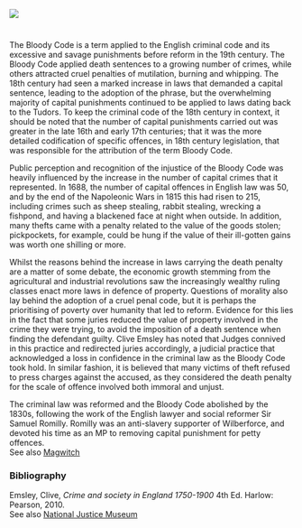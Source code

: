 <a href="https://dev.visual-essays.app"><img src="https://dev-visual-essays.netlify.app/images/ve-button.png"></a> 
<param ve-config title="The Bloody Code" author="Martin Watts" layout="vtl" banner="https://upload.wikimedia.org/wikipedia/commons/f/fc/Westgate_055.jpg">

#

The Bloody Code is a term applied to the English criminal code and its excessive and savage punishments before reform in the 19th century.  The Bloody Code applied death sentences to a growing number of crimes, while others attracted cruel penalties of mutilation, burning and whipping. The 18th century had seen a marked increase in laws that demanded a capital sentence, leading to the adoption of the phrase, but the overwhelming majority of capital punishments continued to be applied to laws dating back to the Tudors. To keep the criminal code of the 18th century in context, it should be noted that the number of capital punishments carried out was greater in the late 16th and early 17th centuries; that it was the more detailed codification of specific offences, in 18th century legislation, that was responsible for the attribution of the term Bloody Code.  
<param ve-image url="/18c/images/Death warrant.jpeg" label="Death warrant" attribution="© Astrid Stilma By permission of Patrick Marrin. No record of this execution has been found">

Public perception and recognition of the injustice of the Bloody Code was heavily influenced by the increase in the number of capital crimes that it represented.  In 1688, the number of capital offences in English law was 50, and by the end of the Napoleonic Wars in 1815 this had risen to 215, including crimes such as sheep stealing, rabbit stealing, wrecking a fishpond, and having a blackened face at night when outside. In addition, many thefts came with a penalty related to the value of the goods stolen; pickpockets, for example, could be hung if the value of their ill-gotten gains was worth one shilling or more. 
<param ve-image url="https://upload.wikimedia.org/wikipedia/commons/c/c8/Examining_a_Sheep_Stealer_%28BM_1948%2C0214.406%29.jpg" label="Examining a sheep stealer, 1797" attribution="British Museum, Public domain, via Wikimedia Commons">

Whilst the reasons behind the increase in laws carrying the death penalty are a matter of some debate, the economic growth stemming from the agricultural and industrial revolutions saw the increasingly wealthy ruling classes enact more laws in defence of property. Questions of morality also lay behind the adoption of a cruel penal code, but it is perhaps the prioritising of poverty over humanity that led to reform. Evidence for this lies in the fact that some juries reduced the value of property involved in the crime they were trying, to avoid the imposition of a death sentence when finding the defendant guilty. Clive Emsley has noted that Judges connived in this practice and redirected juries accordingly, a judicial practice that acknowledged a loss in confidence in the criminal law as the Bloody Code took hold.  In similar fashion, it is believed that many victims of theft refused to press charges against the accused, as they considered the death penalty for the scale of offence involved both immoral and unjust.
<param ve-image url="https://upload.wikimedia.org/wikipedia/commons/d/dc/An_original_portrait_of_Captain_Swing_%28BM_1948%2C0214.941_1%29.jpg" label="An original portrait of Captain Swing, 1830" attribution="© The Trustees of the British Museum, released as CC BY-NC-SA 4.0" license="CC BY-NC-SA 4.0">

The criminal law was reformed and the Bloody Code abolished by the 1830s, following the work of the English lawyer and social reformer Sir Samuel Romilly. Romilly was an anti-slavery supporter of Wilberforce, and devoted his time as an MP to removing capital punishment for petty offences.   
See also [Magwitch](/dickens/great-expectations-curated-walk)   
<param ve-image url="https://upload.wikimedia.org/wikipedia/commons/c/c6/Sir_Samuel_Romilly.jpg" label="Sir Samuel Romilly, c.1806-10" attribution="Thomas Lawrence, Public domain, via Wikimedia Commons">

### Bibliography

Emsley, Clive, _Crime and society in England 1750-1900_  4th Ed. Harlow: Pearson, 2010.   
See also [National Justice Museum](nationaljusticemuseum.org.uk)
<param ve-image url="/18c/images/1U8A1283-01.jpeg" label="Wax seal" attribution="© Astrid Stilma By permission of Patrick Marrin">
